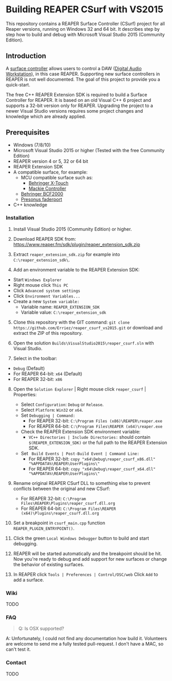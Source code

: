 # Building REAPER CSurf with VS2015 
This repository contains a REAPER Surface Controller (CSurf) project for all Reaper versions, 
running on Windows 32 and 64 bit. It describes step by step how to build and debug with 
Microsoft Visual Studio 2015 (Community Edition).

## Introduction
A [surface controller](https://en.wikipedia.org/wiki/Audio_control_surface) allows users to control
a DAW ([Digital Audio Workstation](https://en.wikipedia.org/wiki/Digital_audio_workstation)), in 
this case REAPER. Supporting new surface controllers in REAPER is not well documented. The goal of 
this project to provide you a quick-start.

The free C++ REAPER Extension SDK is required to build a Surface Controller for REAPER. It is based 
on an old Visual C++ 6 project and supports a 32-bit version only for REAPER. Upgrading the project 
to a newer Visual Studio versions requires some project changes and knowledge which are already 
applied.

## Prerequisites
* Windows (7/8/10)
* Microsoft Visual Studio 2015 or higher (Tested with the free Community Edition)
* REAPER version 4 or 5, 32 or 64 bit
* REAPER Extension SDK
* A compatible surface, for example:
  * MCU compatible surface such as:
    * [Behringer X-Touch](https://www.google.nl/search?q=behringer+x-touch) 
    * [Mackie Controller](https://www.google.nl/search?q=mackie+mcu+pro)
  * [Behringer BCF2000](https://www.google.nl/search?q=behringer+bcf2000)
  * [Presonus faderport](https://www.google.nl/search?q=presonus+faderport)
* C++ knowledge

### Installation
1. Install Visual Studio 2015 (Community Edition) or higher.

2. Download REAPER SDK from:
https://www.reaper.fm/sdk/plugin/reaper_extension_sdk.zip

3. Extract ```reaper_extension_sdk.zip``` for example into ```C:\reaper_extension_sdk\```.

4. Add an environment variable to the REAPER Extension SDK:
* Start ```Windows Explorer```
* Right mouse click ```This PC```
* Click ```Advanced system settings```
* Click ```Environment Variables...```  
* Create a new ```System variable:```
  * Variable name: ```REAPER_EXTENSION_SDK```
  * Variable value: ```C:\reaper_extension_sdk```

5. Clone this repository with the GIT command: 
```git clone https://github.com/Erriez/reaper_csurf_vs2015.git```
or download and extract the ZIP of this repository.

6. Open the solution ```Builds\VisualStudio2015\reaper_csurf.sln``` with Visual Studio.

7. Select in the toolbar:
 * ```Debug``` (Default)
 * For REAPER 64-bit: ```x64``` (Default)
 * For REAPER 32-bit: ```x86```

8. Open the ```Solution Explorer``` | Right mouse click ```reaper_csurf``` | Properties: 
   * Select ```Configuration```: ```Debug``` or ```Release```.
   * Select ```Platform```: ```Win32``` or ```x64```.
   * Set ```Debugging | Command:```
     * For REAPER 32-bit: ```C:\Program Files (x86)\REAPER\reaper.exe```
     * For REAPER 64-bit: ```C:\Program Files\REAPER (x64)\reaper.exe```
   * Check the REAPER Extension SDK environment variable:
     * ```VC++ Directories | Include Directories:``` should contain ```$(REAPER_EXTENSION_SDK)```
       or the full path to the REAPER Extension SDK.
   * Set ``` Build Events | Post-Build Event | Command Line:``` 
     * For REAPER 32-bit: ```copy "x64\Debug\reaper_csurf_x86.dll" "%APPDATA%\REAPER\UserPlugins\"```
     * For REAPER 64-bit: ```copy "x64\Debug\reaper_csurf_x64.dll" "%APPDATA%\REAPER\UserPlugins\"```
     
9. Rename original REAPER CSurf DLL to something else to prevent conflicts between the original and
   new CSurf: 
   * For REAPER 32-bit: ```C:\Program Files\REAPER\Plugins\reaper_csurf.dll.org```
   * For REAPER 64-bit: ```C:\Program Files\REAPER (x64)\Plugins\reaper_csurf.dll.org```

10. Set a breakpoint in ```csurf_main.cpp``` function ```REAPER_PLUGIN_ENTRYPOINT()```.

11. Click the green ```Local Windows Debugger``` button to build and start debugging.

12. REAPER will be started automatically and the breakpoint should be hit. Now you're ready to debug 
    and add support for new surfaces or change the behavior of existing surfaces.
    
13. In REAPER click ```Tools | Preferences | Control/OSC/web``` Click ```Add``` to add a surface.

### Wiki
TODO

### FAQ

> Q: Is OSX supported?  

A: Unfortunately, I could not find any documentation how build it. 
Volunteers are welcome to send me a fully tested pull-request. I don't have a MAC, so can't test it. 

### Contact
TODO

